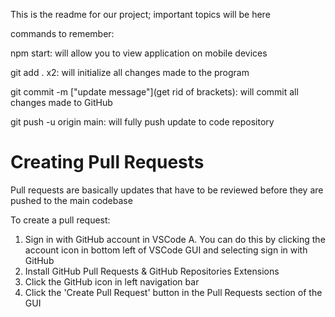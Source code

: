 This is the readme for our project; important topics will be here 

commands to remember:

npm start: will allow you to view application on mobile devices

git add . x2: will initialize all changes made to the program

git commit -m ["update message"](get rid of brackets): will commit all changes made to GitHub

git push -u origin main: will fully push update to code repository

# Creating Pull Requests

Pull requests are basically updates that have to be reviewed before they are pushed to the main codebase

To create a pull request:

1. Sign in with GitHub account in VSCode
    A. You can do this by clicking the account icon in bottom left of VSCode GUI and selecting sign in with GitHub
2. Install GitHub Pull Requests & GitHub Repositories Extensions
3. Click the GitHub icon in left navigation bar
4. Click the 'Create Pull Request' button in the Pull Requests section of the GUI